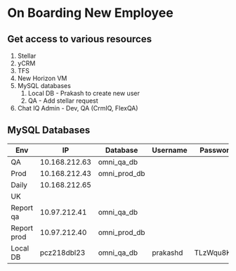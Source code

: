 # On Boarding New Employee

## Get access to various resources

1. Stellar
2. yCRM
3. TFS
4. New Horizon VM
5. MySQL databases
    1. Local DB - Prakash to create new user
    2. QA - Add stellar request
6. Chat IQ Admin - Dev, QA (CrmIQ, FlexQA)


## MySQL Databases

| Env        | IP            | Database    |Username       |Password    |
|------------|---------------|-------------|---------------|------------|
|QA          |10.168.212.63  |omni_qa_db   |               |            |
|Prod        |10.168.212.43  |omni_prod_db |               |            |
|Daily       |10.168.212.65  |             |               |            |
|UK          |               |             |               |            |
|Report qa   |10.97.212.41   |omni_qa_db   |<ysi username> |            |
|Report prod |10.97.212.40   |omni_prod_db |               |            |
|Local DB    |pcz218dbl23    |omni_qa_db   |prakashd       |TLzWqu8Kyp  |


